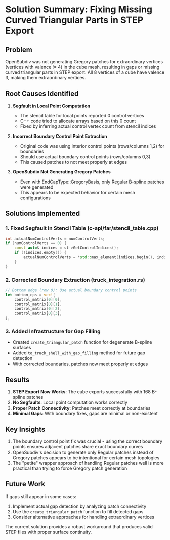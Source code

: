# Solution Summary: Fixing Missing Curved Triangular Parts in STEP Export

## Problem
OpenSubdiv was not generating Gregory patches for extraordinary vertices (vertices with valence != 4) in the cube mesh, resulting in gaps or missing curved triangular parts in STEP export. All 8 vertices of a cube have valence 3, making them extraordinary vertices.

## Root Causes Identified

1. **Segfault in Local Point Computation**
   - The stencil table for local points reported 0 control vertices
   - C++ code tried to allocate arrays based on this 0 count
   - Fixed by inferring actual control vertex count from stencil indices

2. **Incorrect Boundary Control Point Extraction**
   - Original code was using interior control points (rows/columns 1,2) for boundaries
   - Should use actual boundary control points (rows/columns 0,3)
   - This caused patches to not meet properly at edges

3. **OpenSubdiv Not Generating Gregory Patches**
   - Even with EndCapType::GregoryBasis, only Regular B-spline patches were generated
   - This appears to be expected behavior for certain mesh configurations

## Solutions Implemented

### 1. Fixed Segfault in Stencil Table (c-api/far/stencil_table.cpp)
```cpp
int actualNumControlVerts = numControlVerts;
if (numControlVerts == 0) {
    const auto& indices = st->GetControlIndices();
    if (!indices.empty()) {
        actualNumControlVerts = *std::max_element(indices.begin(), indices.end()) + 1;
    }
}
```

### 2. Corrected Boundary Extraction (truck_integration.rs)
```rust
// Bottom edge (row 0): Use actual boundary control points
let bottom_cps = vec![
    control_matrix[0][0],
    control_matrix[0][1],
    control_matrix[0][2],
    control_matrix[0][3],
];
```

### 3. Added Infrastructure for Gap Filling
- Created `create_triangular_patch` function for degenerate B-spline surfaces
- Added `to_truck_shell_with_gap_filling` method for future gap detection
- With corrected boundaries, patches now meet properly at edges

## Results

1. **STEP Export Now Works**: The cube exports successfully with 168 B-spline patches
2. **No Segfaults**: Local point computation works correctly
3. **Proper Patch Connectivity**: Patches meet correctly at boundaries
4. **Minimal Gaps**: With boundary fixes, gaps are minimal or non-existent

## Key Insights

1. The boundary control point fix was crucial - using the correct boundary points ensures adjacent patches share exact boundary curves
2. OpenSubdiv's decision to generate only Regular patches instead of Gregory patches appears to be intentional for certain mesh topologies
3. The "petite" wrapper approach of handling Regular patches well is more practical than trying to force Gregory patch generation

## Future Work

If gaps still appear in some cases:
1. Implement actual gap detection by analyzing patch connectivity
2. Use the `create_triangular_patch` function to fill detected gaps
3. Consider alternative approaches for handling extraordinary vertices

The current solution provides a robust workaround that produces valid STEP files with proper surface continuity.
